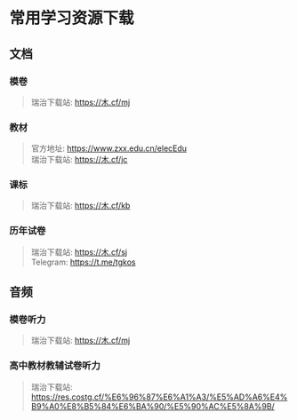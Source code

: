 # 常用学习资源下载

## 文档

### 模卷

> 瑞治下载站: <https://木.cf/mj>

### 教材

> 官方地址: <https://www.zxx.edu.cn/elecEdu>  
> 瑞治下载站: <https://木.cf/jc>

### 课标

> 瑞治下载站: <https://木.cf/kb>

### 历年试卷

> 瑞治下载站: <https://木.cf/sj>  
> Telegram: <https://t.me/tgkos>

## 音频

### 模卷听力

> 瑞治下载站: <https://木.cf/mj>

### 高中教材教辅试卷听力

> 瑞治下载站: <https://res.costg.cf/%E6%96%87%E6%A1%A3/%E5%AD%A6%E4%B9%A0%E8%B5%84%E6%BA%90/%E5%90%AC%E5%8A%9B/>
